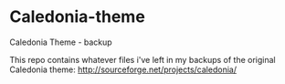 # Caledonia-theme
Caledonia Theme - backup

This repo contains whatever files i've left in my backups of the original Caledonia theme: http://sourceforge.net/projects/caledonia/
